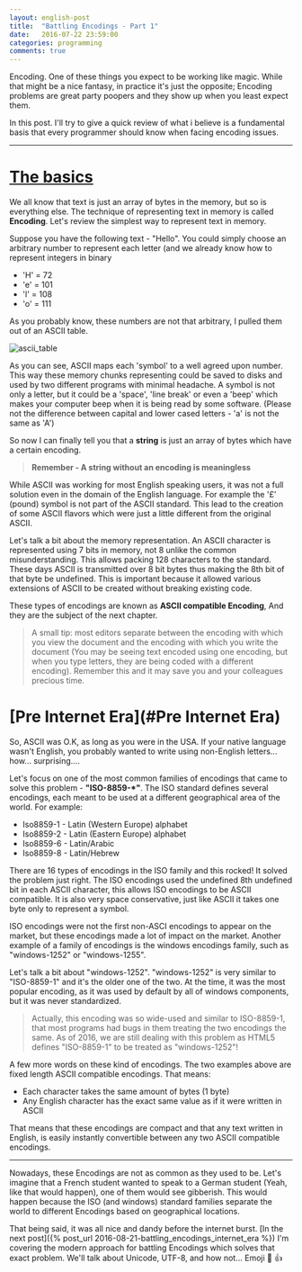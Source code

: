 ```yaml
---
layout: english-post
title:  "Battling Encodings - Part 1"
date:   2016-07-22 23:59:00
categories: programming
comments: true
---
```


Encoding. One of these things you expect to be working like magic. While that might be a nice fantasy, in practice it's just the opposite; Encoding problems are great party poopers and they show up when you least expect them.

In this post. I'll try to give a quick review of what i believe is a fundamental basis that every programmer should know when facing encoding issues.

---

<a name="The_basics">[The basics](#The_basics)
==============================================

We all know that text is just an array of bytes in the memory, but so is everything else. The technique of representing text in memory is called **Encoding**. Let's review the simplest way to represent text in memory.

Suppose you have the following text - "Hello". You could simply choose an arbitrary number to represent each letter (and we already know how to represent integers in binary

+ 'H' = 72
+ 'e' = 101
+ 'l' = 108
+ 'o' = 111

 As you probably know, these numbers are not that arbitrary, I pulled them out of an ASCII table.

![ascii_table](http://www.asciitable.com/index/asciifull.gif)

As you can see, ASCII maps each 'symbol' to a well agreed upon number. This way these memory chunks representing could be saved to disks and used by two different programs with minimal headache. A symbol is not only a letter, but it could be a 'space', 'line break' or even a 'beep' which makes your computer beep when it is being read by some software. (Please not the difference between capital and lower cased letters - 'a' is not the same as 'A')

So now I can finally tell you that a **string** is just an array of bytes which have a certain encoding.

> **Remember - A string without an encoding is meaningless**

While ASCII was working for most English speaking users, it was not a full solution even in the domain of the English language. For example the '£' (pound) symbol is not part of the ASCII standard. This lead to the creation of some ASCII flavors which were just a little different from the original ASCII.

Let's talk a bit about the memory representation. An ASCII character is represented using 7 bits in memory, not 8 unlike the common misunderstanding. This allows packing 128 characters to the standard.
These days ASCII is transmitted over 8 bit bytes thus making the 8th bit of that byte be undefined.
This is important because it allowed various extensions of ASCII to be created without breaking existing code.

These types of encodings are known as **ASCII compatible Encoding**, And they are the subject of the next chapter.

> A small tip: most editors separate between the encoding with which you view the document and the encoding with which you write the document (You may be seeing text encoded using one encoding, but when you type letters, they are being coded with a different encoding). Remember this and it may save you and your colleagues precious time.

<a name="Pre Internet Era">[Pre Internet Era](#Pre Internet Era)
==============================================
So, ASCII was O.K, as long as you were in the USA. If your native language wasn't English, you probably wanted to write using non-English letters... how... surprising....

Let's focus on one of the most common families of encodings that came to solve this problem - **"ISO-8859-*"**. The ISO standard defines several encodings, each meant to be used at a different geographical area of the world. For example:

* Iso8859-1 - Latin (Western Europe) alphabet
* Iso8859-2 - Latin (Eastern Europe) alphabet
* Iso8859-6 - Latin/Arabic
* Iso8859-8 - Latin/Hebrew

There are 16 types of encodings in the ISO family and this rocked! It solved the problem just right.
The ISO encodings used the undefined 8th undefined bit in each ASCII character, this allows ISO encodings to be ASCII compatible. It is also very space conservative, just like ASCII it takes one byte only to represent a symbol.

ISO encodings were not the first non-ASCI encodings to appear on the market, but these encodings made a lot of impact on the market. Another example of a family of encodings is the windows encodings family, such as "windows-1252" or "windows-1255".

Let's talk a bit about "windows-1252". "windows-1252" is very similar to "ISO-8859-1" and it's the older one of the two. At the time, it was the most popular encoding, as it was used by default by all of windows components, but it was never standardized.

> Actually, this encoding was so wide-used and similar to ISO-8859-1, that most programs had bugs in them treating the two encodings the same. As of 2016, we are still dealing with this problem as HTML5 defines "ISO-8859-1" to be treated as "windows-1252"!

A few more words on these kind of encodings. The two examples above are fixed length ASCII compatible encodings. That means:

* Each character takes the same amount of bytes (1 byte)
* Any English character has the exact same value as if it were written in ASCII

That means that these encodings are compact and that any text written in English, is easily instantly convertible between any two ASCII compatible encodings.

---

Nowadays, these Encodings are not as common as they used to be. Let's imagine that a French student wanted to speak to a German student (Yeah, like that would happen), one of them would see gibberish. This would happen because the ISO (and windows) standard families separate the world to different Encodings based on geographical locations.

That being said, it was all nice and dandy before the internet burst. [In the next post]({% post_url 2016-08-21-battling_encodings_internet_era %}) I'm covering the modern approach for battling Encodings which solves that exact problem. We'll talk about Unicode, UTF-8, and how not... Emoji :hankey: :+1:
